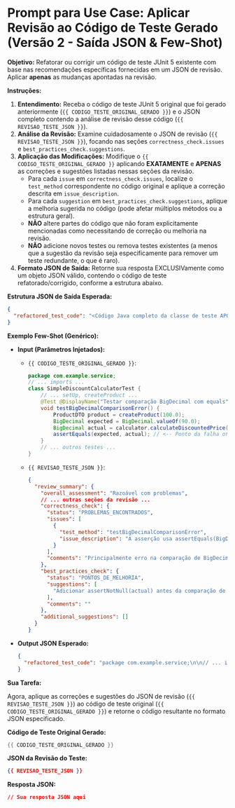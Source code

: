 # Prompt para Use Case: Aplicar Revisão ao Código de Teste Gerado (Versão 2 - Saída JSON & Few-Shot)

**Objetivo:** Refatorar ou corrigir um código de teste JUnit 5 existente com base nas recomendações específicas fornecidas em um JSON de revisão. Aplicar **apenas** as mudanças apontadas na revisão.

**Instruções:**

1.  **Entendimento:** Receba o código de teste JUnit 5 original que foi gerado anteriormente (`{{ CODIGO_TESTE_ORIGINAL_GERADO }}`) e o JSON completo contendo a análise de revisão desse código (`{{ REVISAO_TESTE_JSON }}`).
2.  **Análise da Revisão:** Examine cuidadosamente o JSON de revisão (`{{ REVISAO_TESTE_JSON }}`), focando nas seções `correctness_check.issues` e `best_practices_check.suggestions`.
3.  **Aplicação das Modificações:** Modifique o `{{ CODIGO_TESTE_ORIGINAL_GERADO }}` aplicando **EXATAMENTE** e **APENAS** as correções e sugestões listadas nessas seções da revisão.
    *   Para cada `issue` em `correctness_check.issues`, localize o `test_method` correspondente no código original e aplique a correção descrita em `issue_description`.
    *   Para cada `suggestion` em `best_practices_check.suggestions`, aplique a melhoria sugerida no código (pode afetar múltiplos métodos ou a estrutura geral).
    *   **NÃO** altere partes do código que não foram explicitamente mencionadas como necessitando de correção ou melhoria na revisão.
    *   **NÃO** adicione novos testes ou remova testes existentes (a menos que a sugestão da revisão seja especificamente para remover um teste redundante, o que é raro).
4.  **Formato JSON de Saída:** Retorne sua resposta EXCLUSIVamente como um objeto JSON válido, contendo o código de teste refatorado/corrigido, conforme a estrutura abaixo.

**Estrutura JSON de Saída Esperada:**

```json
{
  "refactored_test_code": "<Código Java completo da classe de teste APÓS aplicar as correções/sugestões da revisão, como uma string>"
}
```

**Exemplo Few-Shot (Genérico):**

*   **Input (Parâmetros Injetados):**
    *   `{{ CODIGO_TESTE_ORIGINAL_GERADO }}`:
        ```java
        package com.example.service;
        // ... imports ...
        class SimpleDiscountCalculatorTest {
            // ... setUp, createProduct ...
            @Test @DisplayName("Testar comparação BigDecimal com equals")
            void testBigDecimalComparisonError() {
                ProductDTO product = createProduct(100.0); 
                BigDecimal expected = BigDecimal.valueOf(90.0); 
                BigDecimal actual = calculator.calculateDiscountedPrice(product, DiscountType.PERCENTAGE, BigDecimal.TEN);
                assertEquals(expected, actual); // <-- Ponto da falha original
            }
            // ... outros testes ...
        }
        ```
    *   `{{ REVISAO_TESTE_JSON }}`:
        ```json
        {
          "review_summary": {
            "overall_assessment": "Razoável com problemas",
            // ... outras seções da revisão ...
            "correctness_check": {
              "status": "PROBLEMAS_ENCONTRADOS",
              "issues": [
                {
                  "test_method": "testBigDecimalComparisonError",
                  "issue_description": "A asserção usa assertEquals(BigDecimal, BigDecimal), que compara escala além do valor. Use assertEquals(0, expected.compareTo(actual)) para comparação numérica."
                }
              ],
              "comments": "Principalmente erro na comparação de BigDecimal."
            },
            "best_practices_check": {
              "status": "PONTOS_DE_MELHORIA",
              "suggestions": [
                "Adicionar assertNotNull(actual) antes da comparação de valor no teste testBigDecimalComparisonError."
              ],
              "comments": ""
            },
            "additional_suggestions": []
          }
        }
        ```

*   **Output JSON Esperado:**
    ```json
    {
      "refactored_test_code": "package com.example.service;\n\n// ... imports ...\n\nclass SimpleDiscountCalculatorTest {\n    // ... setUp, createProduct ...\n\n    @Test\n    @DisplayName(\"Testar comparação BigDecimal com equals\")\n    void testBigDecimalComparisonError() {\n        // Arrange\n        ProductDTO product = createProduct(100.0); \n        BigDecimal expected = BigDecimal.valueOf(90.0); // Mantido como no original, mas a comparação mudou\n        \n        // Act\n        BigDecimal actual = calculator.calculateDiscountedPrice(product, DiscountType.PERCENTAGE, BigDecimal.TEN);\n        \n        // Assert\n        assertNotNull(actual); // SUGESTÃO APLICADA\n        assertEquals(0, expected.compareTo(actual), \"BigDecimal values should be numerically equal\"); // CORREÇÃO APLICADA\n    }\n    // ... outros testes inalterados ...\n}"
    }
    ```

**Sua Tarefa:**

Agora, aplique as correções e sugestões do JSON de revisão (`{{ REVISAO_TESTE_JSON }}`) ao código de teste original (`{{ CODIGO_TESTE_ORIGINAL_GERADO }}`) e retorne o código resultante no formato JSON especificado.

**Código de Teste Original Gerado:**

```java
{{ CODIGO_TESTE_ORIGINAL_GERADO }}
```

**JSON da Revisão do Teste:**

```json
{{ REVISAO_TESTE_JSON }}
```

**Resposta JSON:**

```json
// Sua resposta JSON aqui
```

